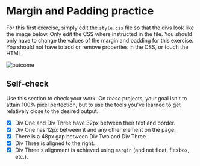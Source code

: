 # Margin and Padding practice

For this first exercise, simply edit the `style.css` file so that the divs look like the image below. Only edit the CSS where instructed in the file.  You should only have to change the values of the margin and padding for this exercise. You should not have to add or remove properties in the CSS, or touch the HTML.

![outcome](./desired-outcome.png)

## Self-check

Use this section to check your work. On _these_ projects, your goal isn't to attain 100% pixel perfection, but to use the tools you've learned to get relatively close to the desired output.

- [x] Div One and Div Three have 32px between their text and border.
- [x] Div One has 12px between it and any other element on the page.
- [x] There is a 48px gap between Div Two and Div Three.
- [x] Div Three is aligned to the right.
- [x] Div Three's alignment is achieved using `margin` (and not float, flexbox, etc.).

